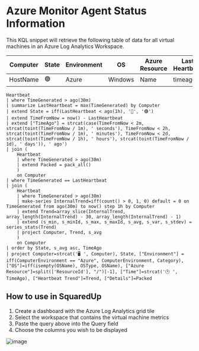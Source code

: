 # Azure Monitor Agent Status Information

This KQL snippet will retrieve the following table of data for all virtual machines in an Azure Log Analytics Workspace.

| Computer 	| State 	| Environment 	| OS      	| Azure Resource 	| Last Heartbeat 	|
|----------	|-------	|-------------	|---------	|----------------	|----------------	|
| HostName 	| 🟢     	| Azure       	| Windows 	| Name           	| timeago        	|

```
Heartbeat
| where TimeGenerated > ago(30m)
| summarize LastHeartbeat = max(TimeGenerated) by Computer
| extend State = iff(LastHeartbeat < ago(1h), '🔴', '🟢')
| extend TimeFromNow = now() - LastHeartbeat
| extend ["TimeAgo"] = strcat(case(TimeFromNow < 2m, strcat(toint(TimeFromNow / 1m), ' seconds'), TimeFromNow < 2h, strcat(toint(TimeFromNow / 1m), ' minutes'), TimeFromNow < 2d, strcat(toint(TimeFromNow / 1h), ' hours'), strcat(toint(TimeFromNow / 1d), ' days')), ' ago')
| join (
    Heartbeat
    | where TimeGenerated > ago(30m)
    | extend Packed = pack_all()
    )
    on Computer
| where TimeGenerated == LastHeartbeat
| join (
    Heartbeat
    | where TimeGenerated > ago(30m)
    | make-series InternalTrend=iff(count() > 0, 1, 0) default = 0 on TimeGenerated from ago(30m) to now() step 1h by Computer
    | extend Trend=array_slice(InternalTrend, array_length(InternalTrend) - 30, array_length(InternalTrend) - 1)
    | extend (s_min, s_minId, s_max, s_maxId, s_avg, s_var, s_stdev) = series_stats(Trend)
    | project Computer, Trend, s_avg
    )
    on Computer
| order by State, s_avg asc, TimeAgo
| project Computer=strcat('🖥️ ', Computer), State, ["Environment"] = iff(ComputerEnvironment == "Azure", ComputerEnvironment, Category), ["OS"]=iff(isempty(OSName), OSType, OSName), ["Azure Resource"]=split(['ResourceId'], "/")[-1], ["Time"]=strcat('🕒 ', TimeAgo), ["Heartbeat Trend"]=Trend, ["Details"]=Packed
```

## How to use in SquaredUp
1. Create a dashboard with the Azure Log Analytics grid tile
2. Select the workspace that contains the virtual machine metrics
3. Paste the query above into the Query field
4. Choose the columns you wish to be displayed

![image](https://user-images.githubusercontent.com/18680913/123931171-47e67f80-d988-11eb-97ea-5e0cdbfa4f42.png)

